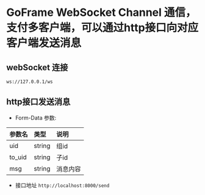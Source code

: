# GoFrame WebSocket Channel 通信，支付多客户端，可以通过http接口向对应客户端发送消息 

## webSocket 连接
``ws://127.0.0.1/ws``

## http接口发送消息

- Form-Data 参数:

|参数名|类型| 说明   |
|:---- |:----|:-----|
|uid |string| 组id  |
|to_uid |string| 子id  |
|msg |string| 消息内容 |


- 接口地址
``http://localhost:8000/send``
